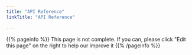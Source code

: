 ```yaml
---
title: "API Reference"
linkTitle: "API Reference"

---
```


{{% pageinfo %}}
This page is not complete. If you can, please click "Edit this page" on the right to help our improve it
{{% /pageinfo %}}
